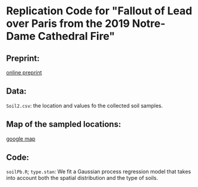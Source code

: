 # Replication Code for "Fallout of Lead over Paris from the 2019 Notre-Dame Cathedral Fire"

## Preprint:
[online preprint](https://www.essoar.org/doi/abs/10.1002/essoar.10503270.1)


## Data:
``Soil2.csv``: the location and values fo the collected soil samples. 

## Map of the sampled locations:
[google map](https://www.google.com/maps/d/u/0/viewer?ll=48.85633192823713%2C2.339671533651302&z=14&mid=12dQJIcE-QTZzrH5eCsxET9-NBrvDFmJk)


## Code:
``soilPb.R``;
``type.stan``:
We fit a Gaussian process regression model that takes into account both the spatial distribution and the type of soils.
